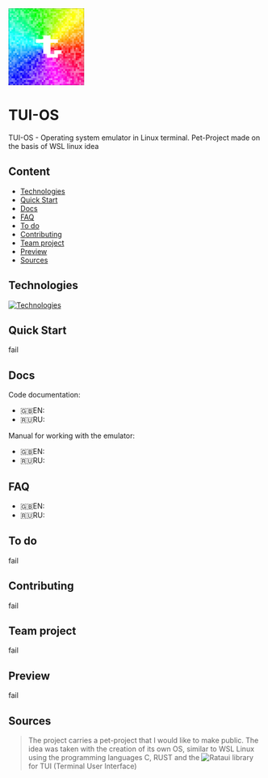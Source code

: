 <img src="https://github.com/rediskazavr/TUI-OS/blob/main/icon.jpg" width="150">

# TUI-OS
TUI-OS - Operating system emulator in Linux terminal. Pet-Project made on the basis of WSL linux idea

## Content
* [Technologies](#Technologies)
* [Quick Start](#Quick-Start)
* [Docs](#Docs)
* [FAQ](#FAQ)
* [To do](#To-do)
* [Contributing](#Contributing)
* [Team project](#Team-project)
* [Preview](#Preview)
* [Sources](#Sources)



## Technologies
[![Technologies](https://skillicons.dev/icons?i=bash,c,rust,git,github,linux,ubuntu,md,ass=&theme=dark)](https://skillicons.dev)

## Quick Start
fail

## Docs
Code documentation:
* 🇬🇧EN:
* 🇷🇺RU:

Manual for working with the emulator:
* 🇬🇧EN:
* 🇷🇺RU:

## FAQ
* 🇬🇧EN:
* 🇷🇺RU:

## To do 
fail

## Contributing
fail

## Team project
fail

## Preview
fail

## Sources
> The project carries a pet-project that I would like to make public. The idea was taken with the creation of its own OS, similar to WSL Linux using the programming languages C, RUST and the ![Rataui library](https://github.com/ratatui/ratatui) for TUI (Terminal User Interface)
